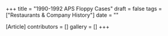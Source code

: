 +++
title = "1990-1992 APS Floppy Cases"
draft = false
tags = ["Restaurants & Company History"]
date = ""

[Article]
contributors = []
gallery = []
+++